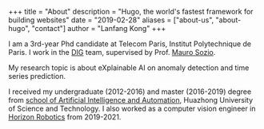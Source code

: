 +++
title = "About"
description = "Hugo, the world's fastest framework for building websites"
date = "2019-02-28"
aliases = ["about-us", "about-hugo", "contact"]
author = "Lanfang Kong"
+++



I am a 3rd-year Phd candidate at Telecom Paris, Institut Polytechnique de Paris. I work in the [DIG](https://dig.telecom-paris.fr/blog/) team, supervised by Prof. [Mauro Sozio](https://sites.google.com/site/maurosozio/home).

My research topic is about eXplainable AI on anomaly detection and time series prediction.

 I received my undergraduate (2012-2016) and master (2016-2019) degree from [school of Artificial Intelligence and Automation](http://aia.hust.edu.cn/), Huazhong University of Science and Technology. I also worked as a computer vision engineer in [Horizon Robotics](https://en.horizon.cc/) from 2019-2021.


